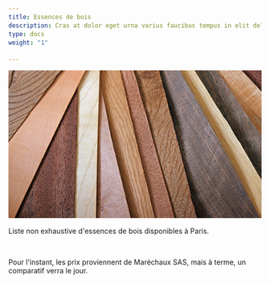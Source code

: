 ```yaml
---
title: Essences de bois
description: Cras at dolor eget urna varius faucibus tempus in elit dolor sit amet.
type: docs
weight: "1"

---
```

![image](essences-bois.jpg?width=500px)

Liste non exhaustive d'essences de bois disponibles à Paris.

<br>

Pour l'instant, les prix proviennent de Maréchaux SAS, mais à terme, un comparatif verra le jour.
